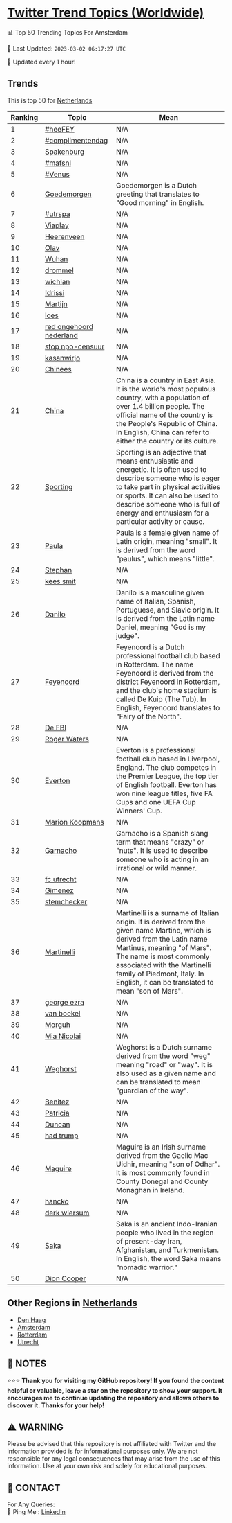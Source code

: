 [Twitter Trend Topics (Worldwide)](https://github.com/ErcinDedeoglu/Twitter-Trend-Topics)
==========


📊 Top 50 Trending Topics For Amsterdam

📆 Last Updated: `2023-03-02 06:17:27 UTC`

🔧 Updated every 1 hour!


## Trends

This is top 50 for [Netherlands](</Netherlands>)

| Ranking | Topic | Mean |
| ------- | ------------ | ------------ |
| 1 | [#heeFEY](http://twitter.com/search?q=%23heeFEY) | N/A |
| 2 | [#complimentendag](http://twitter.com/search?q=%23complimentendag) | N/A |
| 3 | [Spakenburg](http://twitter.com/search?q=Spakenburg) | N/A |
| 4 | [#mafsnl](http://twitter.com/search?q=%23mafsnl) | N/A |
| 5 | [#Venus](http://twitter.com/search?q=%23Venus) | N/A |
| 6 | [Goedemorgen](http://twitter.com/search?q=Goedemorgen) | Goedemorgen is a Dutch greeting that translates to "Good morning" in English. |
| 7 | [#utrspa](http://twitter.com/search?q=%23utrspa) | N/A |
| 8 | [Viaplay](http://twitter.com/search?q=Viaplay) | N/A |
| 9 | [Heerenveen](http://twitter.com/search?q=Heerenveen) | N/A |
| 10 | [Olav](http://twitter.com/search?q=Olav) | N/A |
| 11 | [Wuhan](http://twitter.com/search?q=Wuhan) | N/A |
| 12 | [drommel](http://twitter.com/search?q=drommel) | N/A |
| 13 | [wichian](http://twitter.com/search?q=wichian) | N/A |
| 14 | [Idrissi](http://twitter.com/search?q=Idrissi) | N/A |
| 15 | [Martijn](http://twitter.com/search?q=Martijn) | N/A |
| 16 | [loes](http://twitter.com/search?q=loes) | N/A |
| 17 | [red ongehoord nederland](http://twitter.com/search?q=red+ongehoord+nederland) | N/A |
| 18 | [stop npo-censuur](http://twitter.com/search?q=stop+npo-censuur) | N/A |
| 19 | [kasanwirjo](http://twitter.com/search?q=kasanwirjo) | N/A |
| 20 | [Chinees](http://twitter.com/search?q=Chinees) | N/A |
| 21 | [China](http://twitter.com/search?q=China) | China is a country in East Asia. It is the world's most populous country, with a population of over 1.4 billion people. The official name of the country is the People's Republic of China. In English, China can refer to either the country or its culture. |
| 22 | [Sporting](http://twitter.com/search?q=Sporting) | Sporting is an adjective that means enthusiastic and energetic. It is often used to describe someone who is eager to take part in physical activities or sports. It can also be used to describe someone who is full of energy and enthusiasm for a particular activity or cause. |
| 23 | [Paula](http://twitter.com/search?q=Paula) | Paula is a female given name of Latin origin, meaning "small". It is derived from the word "paulus", which means "little". |
| 24 | [Stephan](http://twitter.com/search?q=Stephan) | N/A |
| 25 | [kees smit](http://twitter.com/search?q=kees+smit) | N/A |
| 26 | [Danilo](http://twitter.com/search?q=Danilo) | Danilo is a masculine given name of Italian, Spanish, Portuguese, and Slavic origin. It is derived from the Latin name Daniel, meaning "God is my judge". |
| 27 | [Feyenoord](http://twitter.com/search?q=Feyenoord) | Feyenoord is a Dutch professional football club based in Rotterdam. The name Feyenoord is derived from the district Feyenoord in Rotterdam, and the club's home stadium is called De Kuip (The Tub). In English, Feyenoord translates to "Fairy of the North". |
| 28 | [De FBI](http://twitter.com/search?q=De+FBI) | N/A |
| 29 | [Roger Waters](http://twitter.com/search?q=Roger+Waters) | N/A |
| 30 | [Everton](http://twitter.com/search?q=Everton) | Everton is a professional football club based in Liverpool, England. The club competes in the Premier League, the top tier of English football. Everton has won nine league titles, five FA Cups and one UEFA Cup Winners' Cup. |
| 31 | [Marion Koopmans](http://twitter.com/search?q=Marion+Koopmans) | N/A |
| 32 | [Garnacho](http://twitter.com/search?q=Garnacho) | Garnacho is a Spanish slang term that means "crazy" or "nuts". It is used to describe someone who is acting in an irrational or wild manner. |
| 33 | [fc utrecht](http://twitter.com/search?q=fc+utrecht) | N/A |
| 34 | [Gimenez](http://twitter.com/search?q=Gimenez) | N/A |
| 35 | [stemchecker](http://twitter.com/search?q=stemchecker) | N/A |
| 36 | [Martinelli](http://twitter.com/search?q=Martinelli) | Martinelli is a surname of Italian origin. It is derived from the given name Martino, which is derived from the Latin name Martinus, meaning "of Mars". The name is most commonly associated with the Martinelli family of Piedmont, Italy. In English, it can be translated to mean "son of Mars". |
| 37 | [george ezra](http://twitter.com/search?q=george+ezra) | N/A |
| 38 | [van boekel](http://twitter.com/search?q=van+boekel) | N/A |
| 39 | [Morguh](http://twitter.com/search?q=Morguh) | N/A |
| 40 | [Mia Nicolai](http://twitter.com/search?q=Mia+Nicolai) | N/A |
| 41 | [Weghorst](http://twitter.com/search?q=Weghorst) | Weghorst is a Dutch surname derived from the word "weg" meaning "road" or "way". It is also used as a given name and can be translated to mean "guardian of the way". |
| 42 | [Benitez](http://twitter.com/search?q=Benitez) | N/A |
| 43 | [Patricia](http://twitter.com/search?q=Patricia) | N/A |
| 44 | [Duncan](http://twitter.com/search?q=Duncan) | N/A |
| 45 | [had trump](http://twitter.com/search?q=had+trump) | N/A |
| 46 | [Maguire](http://twitter.com/search?q=Maguire) | Maguire is an Irish surname derived from the Gaelic Mac Uidhir, meaning "son of Odhar". It is most commonly found in County Donegal and County Monaghan in Ireland. |
| 47 | [hancko](http://twitter.com/search?q=hancko) | N/A |
| 48 | [derk wiersum](http://twitter.com/search?q=derk+wiersum) | N/A |
| 49 | [Saka](http://twitter.com/search?q=Saka) | Saka is an ancient Indo-Iranian people who lived in the region of present-day Iran, Afghanistan, and Turkmenistan. In English, the word Saka means "nomadic warrior." |
| 50 | [Dion Cooper](http://twitter.com/search?q=Dion+Cooper) | N/A |



## Other Regions in [Netherlands](</Netherlands>)

* [Den Haag](</Netherlands/Den Haag.md>)
* [Amsterdam](</Netherlands/Amsterdam.md>)
* [Rotterdam](</Netherlands/Rotterdam.md>)
* [Utrecht](</Netherlands/Utrecht.md>)



## 📝 NOTES

⭐⭐⭐ **Thank you for visiting my GitHub repository! If you found the content helpful or valuable, leave a star on the repository to show your support. It encourages me to continue updating the repository and allows others to discover it. Thanks for your help!**


## ⚠️ WARNING

Please be advised that this repository is not affiliated with Twitter and the information provided is for informational purposes only. We are not responsible for any legal consequences that may arise from the use of this information. Use at your own risk and solely for educational purposes.


## 📨 CONTACT

 For Any Queries:  
            🏓 Ping Me : [LinkedIn](https://www.linkedin.com/in/ercindedeoglu/)
